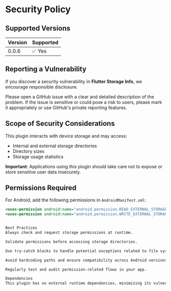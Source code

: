 # Security Policy

## Supported Versions

| Version | Supported |
|---------|-----------|
| 0.0.6   | ✅ Yes     |

## Reporting a Vulnerability

If you discover a security vulnerability in **Flutter Storage Info**, we encourage responsible disclosure.

Please open a GitHub issue with a clear and detailed description of the problem. If the issue is sensitive or could pose a risk to users, please mark it appropriately or use GitHub's private reporting features.

## Scope of Security Considerations

This plugin interacts with device storage and may access:
- Internal and external storage directories
- Directory sizes
- Storage usage statistics

**Important**: Applications using this plugin should take care not to expose or store sensitive user data insecurely.

## Permissions Required

For Android, add the following permissions in `AndroidManifest.xml`:

```xml
<uses-permission android:name="android.permission.READ_EXTERNAL_STORAGE"/>
<uses-permission android:name="android.permission.WRITE_EXTERNAL_STORAGE"/>


Best Practices
Always check and request storage permissions at runtime.

Validate permissions before accessing storage directories.

Use try-catch blocks to handle potential exceptions related to file system access.

Avoid hardcoding paths and ensure compatibility across Android versions.

Regularly test and audit permission-related flows in your app.

Dependencies
This plugin has no external runtime dependencies, minimizing its vulnerability surface. Developers are advised to audit all dependencies used in their app ecosystem.
